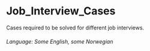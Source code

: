 # Job_Interview_Cases
Cases required to be solved for different job interviews.
###### Language: Some English, some Norwegian
